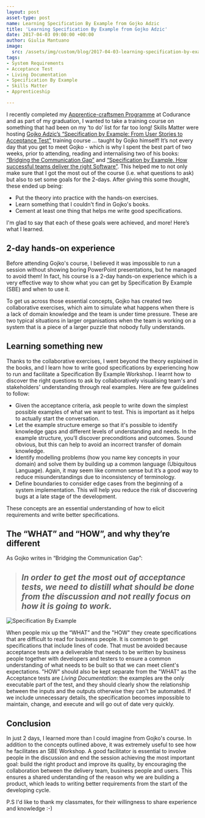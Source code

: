 ```yaml
---
layout: post
asset-type: post
name: Learning Specification By Example from Gojko Adzic
title: 'Learning Specification By Example from Gojko Adzic'
date: 2017-04-03 09:00:00 +00:00
author: Giulia Mantuano
image:
  src: /assets/img/custom/blog/2017-04-03-learning-specification-by-example-from-gojko-adzic.jpg
tags:
- System Requirements
- Acceptance Test
- Living Documentation
- Specification By Example
- Skills Matter
- Apprenticeship

---
```

I recently completed my <a href="https://codurance.com/careers/">Apprentice-craftsmen Programme</a> at Codurance and as part of my graduation, I wanted to take a training course on something that had been on my ‘to do’ list for far too long!
Skills Matter were hosting <a href="https://skillsmatter.com/courses/559-gojko-adzic-specification-by-example">Gojko Adzic’s “Specification by Example: From User Stories to Acceptance Test"</a> training course … taught by Gojko himself!
It’s not every day that you get to meet Gojko - which is why I spent the best part of two weeks, prior to attending, reading and internalising two of his books: <a href="https://gojko.net/books/bridging-the-communication-gap/">“Bridging the Communication Gap”</a> and <a href="https://gojko.net/books/specification-by-example/">“Specification by Example. How successful teams deliver the right Software”</a>.
This helped me to not only make sure that I got the most out of the course (i.e. what questions to ask) but also to set some goals for the 2-days. After giving this some thought, these ended up being:

* Put the theory into practice with the hands-on exercises.
* Learn something that I couldn't find in Gojko's books.
* Cement at least one thing that helps me write good specifications.

I'm glad to say that each of these goals were achieved, and more! Here’s what I learned.

## 2-day hands-on experience
Before attending Gojko's course, I believed it was impossible to run a session without showing boring PowerPoint presentations, but he managed to avoid them! In fact, his course is a 2-day hands-on experience which is a very effective way to show what you can get by Specification By Example (SBE) and when to use it.

To get us across those essential concepts, Gojko has created two collaborative exercises, which aim to simulate what happens when there is a lack of domain knowledge and the team is under time pressure. These are two typical situations in larger organisations when the team is working on a system that is a piece of a larger puzzle that nobody fully understands.

## Learning something new
Thanks to the collaborative exercises, I went beyond the theory explained in the books, and I learn how to write good specifications by experiencing how to run and facilitate a Specification By Example Workshop. I learnt how to discover the right questions to ask by collaboratively visualising team's and stakeholders' understanding through real examples. Here are few guidelines to follow:

* Given the acceptance criteria, ask people to write down the simplest possible examples of what we want to test. This is important as it helps to actually start the conversation.
* Let the example structure emerge so that it's possible to identify knowledge gaps and different levels of understanding and needs. In the example structure, you’ll discover preconditions and outcomes. Sound obvious, but this can help to avoid an incorrect transfer of domain knowledge.
* Identify modelling problems (how you name key concepts in your domain) and solve them by building up a common language (Ubiquitous Language). Again, it may seem like common sense but it’s a good way to reduce misunderstandings due to inconsistency of terminology.
* Define boundaries to consider edge cases from the beginning of a system implementation. This will help you reduce the risk of discovering bugs at a late stage of the development.

These concepts are an essential understanding of how to elicit requirements and write better specifications.


## The “WHAT” and “HOW”, and why they’re different
As Gojko writes in “Bridging the Communication Gap”:

> ## _In order to get the most out of acceptance tests, we need to distill what should be done from the discussion and not really focus on how it is going to work._

<img src="{{ site.baseurl }}/assets/img/custom/blog/2017-04-03-specification-by-example/specification-by-example.jpg" alt="Specification By Example" class="img-responsive"/>

When people mix up the “WHAT” and the "HOW" they create specifications that are difficult to read for business people. It is common to get specifications that include lines of code. That must be avoided because acceptance tests are a deliverable that needs to be written by business people together with developers and testers to ensure a common understanding of what needs to be built so that we can meet client's expectations.
"HOW" should also be kept separate from the "WHAT" as the Acceptance tests are *Living Documentation*: the examples are the only executable part of the test, and they should clearly show the relationship between the inputs and the outputs otherwise they can't be automated. If we include unnecessary details, the specification becomes impossible to maintain, change, and execute and will go out of date very quickly.


## Conclusion
In just 2 days, I learned more than I could imagine from Gojko's course.
In addition to the concepts outlined above, it was extremely useful to see how he facilitates an SBE Workshop. A good facilitator is essential to involve people in the discussion and end the session achieving the most important goal: build the right product and improve its quality, by encouraging the collaboration between the delivery team, business people and users. This ensures a shared understanding of the reason why we are building a product, which leads to writing better requirements from the start of the developing cycle.

P.S I'd like to thank my classmates, for their willingness to share experience and knowledge :-)
